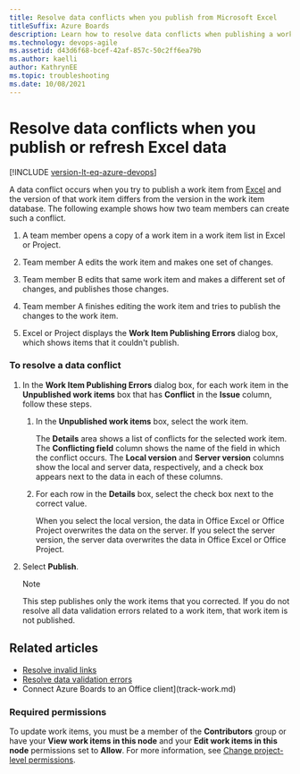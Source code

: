 ```yaml
---
title: Resolve data conflicts when you publish from Microsoft Excel
titleSuffix: Azure Boards
description: Learn how to resolve data conflicts when publishing a work item from Excel to Azure Boards.
ms.technology: devops-agile
ms.assetid: d43d6f68-bcef-42af-857c-50c2ff6ea79b
ms.author: kaelli
author: KathrynEE
ms.topic: troubleshooting
ms.date: 10/08/2021
---
```


# Resolve data conflicts when you publish or refresh Excel data

[!INCLUDE [version-lt-eq-azure-devops](../../../includes/version-lt-eq-azure-devops.md)]

A data conflict occurs when you try to publish a work item from [Excel](bulk-add-modify-work-items-excel.md) and the version of that work item differs from the version in the work item database. The following example shows how two team members can create such a conflict.  
  
1.  A team member opens a copy of a work item in a work item list in Excel or Project.  
  
2.  Team member A edits the work item and makes one set of changes.  
  
3.  Team member B edits that same work item and makes a different set of changes, and publishes those changes.  
  
4.  Team member A finishes editing the work item and tries to publish the changes to the work item.  
  
5.  Excel or Project displays the **Work Item Publishing Errors** dialog box, which shows items that it couldn't publish.  
  
### To resolve a data conflict  
  
1.  In the **Work Item Publishing Errors** dialog box, for each work item in the **Unpublished work items** box that has **Conflict** in the **Issue** column, follow these steps.  
  
    1.  In the **Unpublished work items** box, select the work item.  
  
         The **Details** area shows a list of conflicts for the selected work item. The **Conflicting field** column shows the name of the field in which the conflict occurs. The **Local version** and **Server version** columns show the local and server data, respectively, and a check box appears next to the data in each of these columns.  
  
    2.  For each row in the **Details** box, select the check box next to the correct value.  
  
         When you select the local version, the data in Office Excel or Office Project overwrites the data on the server. If you select the server version, the server data overwrites the data in Office Excel or Office Project.  
  
2.  Select **Publish**.  
  
    > [!NOTE]  
    >  This step publishes only the work items that you corrected. If you do not resolve all data validation errors related to a work item, that work item is not published.  
  
## Related articles
-  [Resolve invalid links](resolve-excel-invalid-links-tree-list.md)   
-  [Resolve data validation errors](resolve-excel-data-validation-errors.md)   
-  Connect Azure Boards to an Office client](track-work.md)  


### Required permissions  
  
To update work items, you must be a member of the **Contributors** group or have your **View work items in this node** and your **Edit work items in this node** permissions set to **Allow**. For more information, see [Change project-level permissions](../../../organizations/security/change-project-level-permissions.md). 
